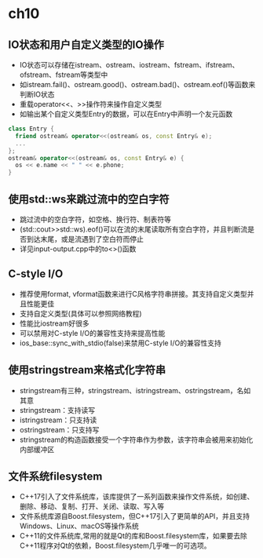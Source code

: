 
# ch10

## IO状态和用户自定义类型的IO操作
 - IO状态可以存储在istream、ostream、iostream、fstream、ifstream、ofstream、fstream等类型中
  - 如istream.fail()、ostream.good()、ostream.bad()、ostream.eof()等函数来判断IO状态
 - 重载operator<<、>>操作符来操作自定义类型
  - 如输出某个自定义类型Entry的数据，可以在Entry中声明一个友元函数
  ```cpp
  class Entry {
    friend ostream& operator<<(ostream& os, const Entry& e);
    ...
  };
  ostream& operator<<(ostream& os, const Entry& e) {
    os << e.name << " " << e.phone;
  }
  ```
## 使用std::ws来跳过流中的空白字符
 - 跳过流中的空白字符，如空格、换行符、制表符等 
  - (std::cout>>std::ws).eof()可以在流的末尾读取所有空白字符，并且判断流是否到达末尾，或是流遇到了空白符而停止
  - 详见input-output.cpp中的to<>()函数

## C-style I/O
 - 推荐使用format, vformat函数来进行C风格字符串拼接。其支持自定义类型并且性能更佳
  - 支持自定义类型(具体可以参照网络教程)
  - 性能比iostream好很多
 - 可以禁用对C-style I/O的兼容性支持来提高性能
  - ios_base::sync_with_stdio(false)来禁用C-style I/O的兼容性支持

## 使用stringstream来格式化字符串
 - stringstream有三种，stringstream、istringstream、ostringstream，名如其意
  - stringstream：支持读写
  - istringstream：只支持读
  - ostringstream：只支持写
 - stringstream的构造函数接受一个字符串作为参数，该字符串会被用来初始化内部缓冲区

## 文件系统filesystem
 - C++17引入了文件系统库，该库提供了一系列函数来操作文件系统，如创建、删除、移动、复制、打开、关闭、读取、写入等
 - 文件系统库源自Boost.filesystem，但C++17引入了更简单的API，并且支持Windows、Linux、macOS等操作系统
 - C++11的文件系统库,常用的就是Qt的库和Boost.filesystem库，如果要去除C++11程序对Qt的依赖，Boost.filesystem几乎唯一的可选项。
